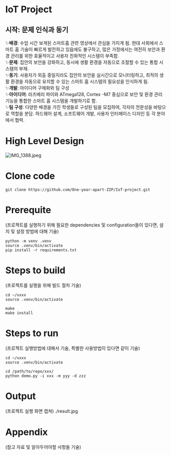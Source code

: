 # IoT Project
## 시작: 문제 인식과 동기

✨**배경**:
수업 시간 보게된 스마트홈 관련 영상에서 관심을 가지게 됨.
현대 사회에서 스마트 홈 기술이 빠르게 발전하고 있음에도 불구하고, 많은 가정에서는 여전히 보안과 환경 관리를 위한 효율적이고 사용자 친화적인 시스템이 부족함.  
✨**문제**: 집안의 보안을 강화하고, 동시에 생활 환경을 자동으로 조절할 수 있는 통합 시스템의 부재.  
✨**동기**: 사용자가 외출 중일지라도 집안의 보안을 실시간으로 모니터링하고, 최적의 생활 환경을 자동으로 유지할 수 있는 스마트 홈 시스템의 필요성을 인식하게 됨.  
✨**개발**: 아이디어 구체화와 팀 구성  
✨**아이디어**: 라즈베리 파이와 ATmega128, Cortex -M7 중심으로 보안 및 환경 관리 기능을 통합한 스마트 홈 시스템을 개발하기로 함.  
✨**팀 구성**: 다양한 배경을 가진 학생들로 구성된 팀을 모집하여, 각자의 전문성을 바탕으로 역할을 분담. 하드웨어 설계, 소프트웨어 개발, 사용자 인터페이스 디자인 등 각 분야에서 협력.  

# High Level Design
![IMG_1388.jpeg](https://prod-files-secure.s3.us-west-2.amazonaws.com/21377414-d74d-484f-83d4-423005e10354/00f6db4a-623a-401f-b513-fe8d310b50ef/IMG_1388.jpeg)

# Clone code  
```
git clone https://github.com/One-year-apart-ZIP/IoT-project.git
```

#  Prerequite
(프로잭트를 실행하기 위해 필요한 dependencies 및 configuration들이 있다면, 설치 및 설정 방법에 대해 기술) 
```
python -m venv .venv
source .venv/bin/activate
pip install -r requirements.txt
```

# Steps to build
(프로젝트를 실행을 위해 빌드 절차 기술)
```
cd ~/xxxx
source .venv/bin/activate

make
make install  
```


# Steps to run
(프로젝트 실행방법에 대해서 기술, 특별한 사용방법이 있다면 같이 기술)
```
cd ~/xxxx
source .venv/bin/activate

cd /path/to/repo/xxx/
python demo.py -i xxx -m yyy -d zzz  
```

# Output
(프로젝트 실행 화면 캡쳐)
./result.jpg

# Appendix
(참고 자료 및 알아두어야할 사항들 기술)
